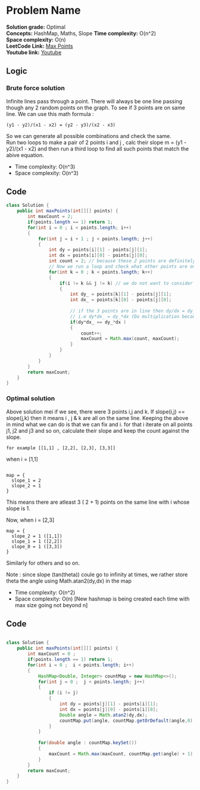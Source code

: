 # Problem Name

**Solution grade:** Optimal  
**Concepts:** HashMap, Maths, Slope
**Time complexity:** O(n^2)  
**Space complexity:** O(n)  
**LeetCode Link:** [Max Points](https://leetcode.com/problems/max-points-on-a-line)<br>
**Youtube link:** [Youtube](https://www.youtube.com/watch?v=AzER0wuL0QY)

## Logic




### Brute force solution

Infinite lines pass through a point.
There will always be one line passing though any 2 random points on the graph.
To see if 3 points are on same line. We can use this math formula :

```
(y1 - y2)/(x1 - x2) = (y2 - y3)/(x2 - x3)
```
So we can generate all possible combinations and check the same.<br>
Run two loops to make a pair of 2 points i and j , calc their slope m = (y1 - y2)/(x1 - x2) and then run a third loop to find all such points that match the abive equation.

- Time complexity: O(n^3)
- Space complexity: O(n^3)


## Code

```java
class Solution {
    public int maxPoints(int[][] points) {
        int maxCount = 2;
        if(points.length == 1) return 1;
        for(int i = 0 ; i < points.length; i++)
        {
            for(int j = i + 1 ; j < points.length; j++)
            {
                int dy = points[i][1] - points[j][1];
                int dx = points[i][0] - points[j][0];
                int count = 2; // because these 2 points are definitely on a line
                // Now we run a loop and check what other points are on the same line
                for(int k = 0 ; k < points.length; k++)
                {
                    if(i != k && j != k) // we do not want to consider already taken points
                    {
                        int dy_ = points[k][1] - points[j][1];
                        int dx_ = points[k][0] - points[j][0];
                        
                        // if the 3 points are in line then dy/dx = dy_/dx_
                        // i.e dy*dx_ = dy_*dx (Do multiplication because division my floats wagera handle karna padega and so on
                        if(dy*dx_ == dy_*dx )
                        {
                            count++;
                            maxCount = Math.max(count, maxCount);
                        }
                    }
                }
            }
        }
        return maxCount;
    }
}
```


### Optimal solution


Above solution mei if we see, there were 3 points i,j and k. If slope(i,j) == slope(j,k) then it means i , j & k are all on the same line.
Keeping the above in mind what we can do is that we can fix and i. for that i iterate on all points j1, j2 and j3 and so on, calculate their slope and keep the count against the slope.
```
for example [[1,1] , [2,2], [2,3], [3,3]]
```
when i = [1,1]
```

map = {
  slope_1 = 2
  slope_2 = 1
}
```
This means there are atleast 3 ( 2 + 1) points on the same line with i whose slope is 1. <br>

Now, when i = [2,3]
```
map = {
  slope_2 = 1 ([1,1])
  slope_1 = 1 ([2,2])
  slope_0 = 1 ([3,3])
}
```
Similarly for others and so on.

Note : since slope (tan(theta)) coule go to infinity at times, we rather store theta the angle using Math.atan2(dy,dx) in the map

- Time complexity: O(n^2)
- Space complexity: O(n) [New hashmap is being created each time with max size going not beyond n]



## Code

```java

class Solution {
    public int maxPoints(int[][] points) {
        int maxCount = 0 ; 
        if(points.length == 1) return 1;
        for(int i = 0 ;  i < points.length; i++)
        {
            HashMap<Double, Integer> countMap = new HashMap<>();
            for(int j = 0 ;  j < points.length; j++)
            {
                if (i != j)
                {
                    int dy = points[j][1] - points[i][1];
                    int dx = points[j][0] - points[i][0];
                    Double angle = Math.atan2(dy,dx);
                    countMap.put(angle, countMap.getOrDefault(angle,0) + 1);
                }
            }
           
            for(double angle : countMap.keySet())
            {
                maxCount = Math.max(maxCount, countMap.get(angle) + 1); // 1 extra because i ko consider kar lete hai
            }
        }
        return maxCount;
    }
}
```
